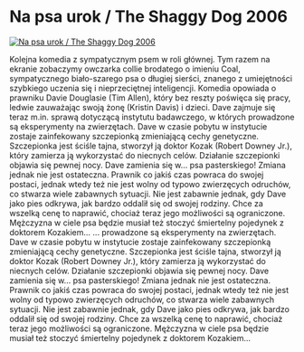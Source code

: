 Na psa urok / The Shaggy Dog 2006 
=============
[![Na psa urok / The Shaggy Dog 2006 ](http://vidos.pl/images/player.gif)](http://vidos.pl/na-psa-urok-the-shaggy-dog-2006)

 Kolejna komedia z sympatycznym psem w roli głównej. Tym razem na ekranie zobaczymy owczarka collie brodatego o imieniu Coal, sympatycznego biało-szarego psa o długiej sierści, znanego z umiejętności szybkiego uczenia się i nieprzeciętnej inteligencji. Komedia opowiada o prawniku Davie Douglasie (Tim Allen), który bez reszty poświęca się pracy, ledwie zauważając swoją żonę (Kristin Davis) i dzieci. Dave zajmuje się teraz m.in. sprawą dotyczącą instytutu badawczego, w których prowadzone są eksperymenty na zwierzętach. Dave w czasie pobytu w instytucie zostaje zainfekowany szczepionką zmieniającą cechy genetyczne. Szczepionka jest ściśle tajna, stworzył ją doktor Kozak (Robert Downey Jr.), który zamierza ją wykorzystać do niecnych celów. Działanie szczepionki objawia się pewnej nocy. Dave zamienia się w... psa pasterskiego! Zmiana jednak nie jest ostateczna. Prawnik co jakiś czas powraca do swojej postaci, jednak wtedy też nie jest wolny od typowo zwierzęcych odruchów, co stwarza wiele zabawnych sytuacji. Nie jest zabawnie jednak, gdy Dave jako pies odkrywa, jak bardzo oddalił się od swojej rodziny. Chce za wszelką cenę to naprawić, chociaż teraz jego możliwości są ograniczone. Mężczyzna w ciele psa będzie musiał też stoczyć śmiertelny pojedynek z doktorem Kozakiem...  ... prowadzone są eksperymenty na zwierzętach. Dave w czasie pobytu w instytucie zostaje zainfekowany szczepionką zmieniającą cechy genetyczne. Szczepionka jest ściśle tajna, stworzył ją doktor Kozak (Robert Downey Jr.), który zamierza ją wykorzystać do niecnych celów. Działanie szczepionki objawia się pewnej nocy. Dave zamienia się w... psa pasterskiego! Zmiana jednak nie jest ostateczna. Prawnik co jakiś czas powraca do swojej postaci, jednak wtedy też nie jest wolny od typowo zwierzęcych odruchów, co stwarza wiele zabawnych sytuacji. Nie jest zabawnie jednak, gdy Dave jako pies odkrywa, jak bardzo oddalił się od swojej rodziny. Chce za wszelką cenę to naprawić, chociaż teraz jego możliwości są ograniczone. Mężczyzna w ciele psa będzie musiał też stoczyć śmiertelny pojedynek z doktorem Kozakiem...
